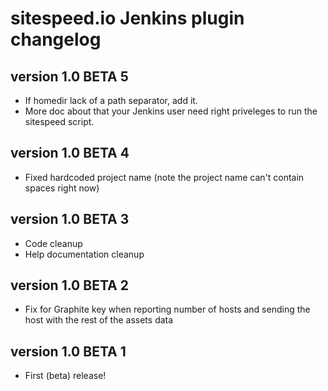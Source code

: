 # sitespeed.io Jenkins plugin changelog

version 1.0 BETA 5
----------------------
* If homedir lack of a path separator, add it.
* More doc about that your Jenkins user need right priveleges to run the sitespeed script.

version 1.0 BETA 4
----------------------
* Fixed hardcoded project name (note the project name can't contain spaces right now)

version 1.0 BETA 3
----------------------
* Code cleanup
* Help documentation cleanup

version 1.0 BETA 2 
----------------------
* Fix for Graphite key when reporting number of hosts and sending the host with the rest of the assets data

version 1.0 BETA 1 
------------------------
* First (beta) release!
